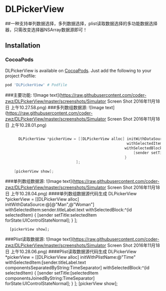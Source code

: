 # DLPickerView
##一种支持单列数据选择，多列数据选择，plist读取数据选择的多功能数据选择器，只需改变选择器NSArray数据源即可！
## Installation

### CocoaPods

DLPickerView is available on [CocoaPods](https://cocoapods.org/). Just add the following to your project Podfile:

```ruby
pod 'DLPickerView' # Podfile
```
###主要功能:
![Image text](https://raw.githubusercontent.com/coder-zwz/DLPickerView/master/screenshots/Simulator Screen Shot 2016年11月18日 上午10.27.58.png)
###多列数组数据源:
![Image text](https://raw.githubusercontent.com/coder-zwz/DLPickerView/master/screenshots/Simulator Screen Shot 2016年11月18日 上午10.28.01.png)
```Objective-C
      
      DLPickerView *pickerView = [[DLPickerView alloc] initWithDataSource:@[@[@"Bei Jing",@"Shang Hai"], @[@"Li Lei",@"Han Meimei"]]
                                                       withSelectedItem:[sender.titleLabel.text componentsSeparatedByString:OwnerSeparator]
                                                      withSelectedBlock:^(id selectedItem) {
                                                          [sender setTitle:[selectedItem componentsJoinedByString:OwnerSeparator] forState:UIControlStateNormal];
                                                      }
                                ];
    
    [pickerView show];
```
###单列数组数据源:
![Image text](https://raw.githubusercontent.com/coder-zwz/DLPickerView/master/screenshots/Simulator Screen Shot 2016年11月18日 上午10.28.04.png)
####单列数组数据源代码生成
      DLPickerView *pickerView = [[DLPickerView alloc] initWithDataSource:@[@"Man",@"Woman"]
                                                       withSelectedItem:sender.titleLabel.text
                                                      withSelectedBlock:^(id selectedItem) {
                                                          [sender setTitle:selectedItem forState:UIControlStateNormal];
                                                      }
                                ];
    
      [pickerView show];
###Plist读取数据源:
![Image text](https://raw.githubusercontent.com/coder-zwz/DLPickerView/master/screenshots/Simulator Screen Shot 2016年11月18日 上午10.28.06.png)
####Plist读取数据源代码生成
      DLPickerView *pickerView = [[DLPickerView alloc] initWithPlistName:@"Time"
                                                      withSelectedItem:[sender.titleLabel.text componentsSeparatedByString:TimeSeparator]
                                                     withSelectedBlock:^(id selectedItem) {
                                                         [sender setTitle:[selectedItem componentsJoinedByString:TimeSeparator] forState:UIControlStateNormal];
                                                     }
                                ];
      [pickerView show];


